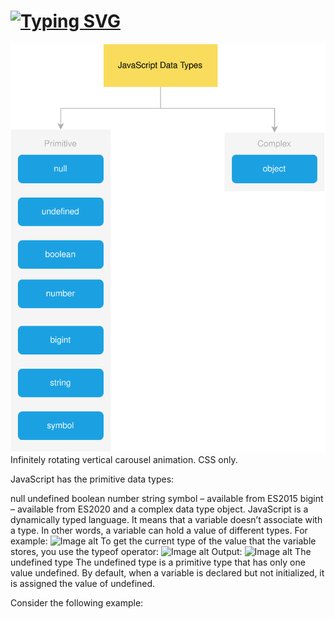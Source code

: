 # [![Typing SVG](https://readme-typing-svg.demolab.com?font=Fira+Code&duration=5023&pause=997&color=F7E833&multiline=true&width=300&height=219&lines=This+is+8+data+types+in+Java+Script)](https://git.io/typing-svg)

![JS types Photo](https://github.com/AndyMagwayer/Vertical-Slider-JS/blob/main/JavaScript-data-types.svg)
Infinitely rotating vertical carousel animation. CSS only.

JavaScript has the primitive data types:

null
undefined
boolean
number
string
symbol – available from ES2015
bigint – available from ES2020
and a complex data type object.
JavaScript is a dynamically typed language. It means that a variable doesn’t associate with a type. In other words, a variable can hold a value of different types. For example:
![Image alt](https://github.com/{username}/{repository}/raw/{branch}/{path}/image.png)
To get the current type of the value that the variable stores, you use the typeof operator:
![Image alt](https://github.com/{username}/{repository}/raw/{branch}/{path}/image.png)
Output:
![Image alt](https://github.com/{username}/{repository}/raw/{branch}/{path}/image.png)
The undefined type
The undefined type is a primitive type that has only one value undefined. By default, when a variable is declared but not initialized, it is assigned the value of undefined.

Consider the following example:
